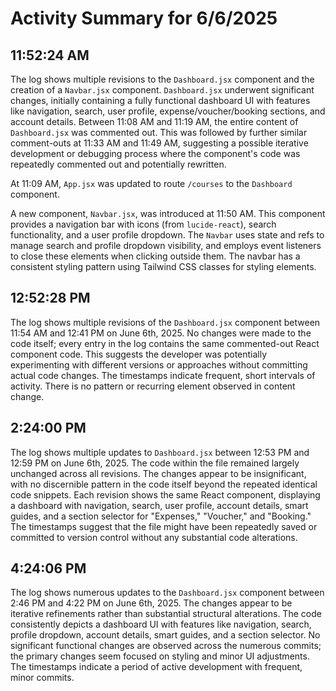 # Activity Summary for 6/6/2025

## 11:52:24 AM
The log shows multiple revisions to the `Dashboard.jsx` component and the creation of a `Navbar.jsx` component.  `Dashboard.jsx` underwent significant changes, initially containing a fully functional dashboard UI with features like navigation, search, user profile, expense/voucher/booking sections, and account details.  Between 11:08 AM and 11:19 AM, the entire content of `Dashboard.jsx` was commented out. This was followed by further similar comment-outs at 11:33 AM and 11:49 AM, suggesting a possible iterative development or debugging process where the component's code was repeatedly commented out and potentially rewritten.

At 11:09 AM, `App.jsx` was updated to route `/courses` to the `Dashboard` component.

A new component, `Navbar.jsx`, was introduced at 11:50 AM.  This component provides a navigation bar with icons (from `lucide-react`), search functionality, and a user profile dropdown.  The `Navbar` uses state and refs to manage search and profile dropdown visibility, and employs event listeners to close these elements when clicking outside them.  The navbar has a consistent styling pattern using Tailwind CSS classes for styling elements.


## 12:52:28 PM
The log shows multiple revisions of the `Dashboard.jsx` component between 11:54 AM and 12:41 PM on June 6th, 2025.  No changes were made to the code itself; every entry in the log contains the same commented-out React component code.  This suggests the developer was potentially experimenting with different versions or approaches without committing actual code changes.  The timestamps indicate frequent, short intervals of activity. There is no pattern or recurring element observed in content change.


## 2:24:00 PM
The log shows multiple updates to `Dashboard.jsx` between 12:53 PM and 12:59 PM on June 6th, 2025.  The code within the file remained largely unchanged across all revisions.  The changes appear to be insignificant, with no discernible pattern in the code itself beyond the repeated identical code snippets.  Each revision shows the same React component, displaying a dashboard with navigation, search, user profile, account details, smart guides, and a section selector for "Expenses," "Voucher," and "Booking."  The timestamps suggest that the file might have been repeatedly saved or committed to version control without any substantial code alterations.


## 4:24:06 PM
The log shows numerous updates to the `Dashboard.jsx` component between 2:46 PM and 4:22 PM on June 6th, 2025.  The changes appear to be iterative refinements rather than substantial structural alterations.  The code consistently depicts a dashboard UI with features like navigation, search, profile dropdown, account details, smart guides, and a section selector. No significant functional changes are observed across the numerous commits; the primary changes seem focused on styling and minor UI adjustments.  The timestamps indicate a period of active development with frequent, minor commits.
